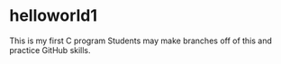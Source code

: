 # helloworld1
This is my first C program
Students may make branches off of this and practice GitHub skills.
